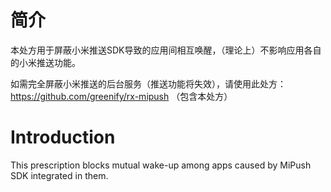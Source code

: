 # 简介

本处方用于屏蔽小米推送SDK导致的应用间相互唤醒，（理论上）不影响应用各自的小米推送功能。

如需完全屏蔽小米推送的后台服务（推送功能将失效），请使用此处方：https://github.com/greenify/rx-mipush （包含本处方）

# Introduction

This prescription blocks mutual wake-up among apps caused by MiPush SDK integrated in them.
